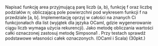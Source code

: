 Napisać funkcję area przyjmującą parę liczb (a, b), funkcję f oraz liczbę podziałów n;
obliczającą pole powierzchni pod wykresem funkcji f na przedziale [a, b]. Implementację
oprzyj w całości na znanych Ci funkcjonałach dla list (wyjątek dla języka OCaml, gdzie
wygenerowanie ciągu liczb wymaga użycia rekurencji). Jako metodę obliczania wartości całki
oznaczonej zastosuj metodę Simpsona1
. Przy testach sprawdź podstawowe własności całek
oznaczonych. (OCaml i Scala) (30pkt.)
